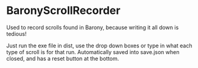 # BaronyScrollRecorder
Used to record scrolls found in Barony, because writing it all down is tedious! 

Just run the exe file in dist, use the drop down boxes or type in what each type of scroll is for that run. Automatically saved into save.json when closed, and has a reset button at the bottom.
